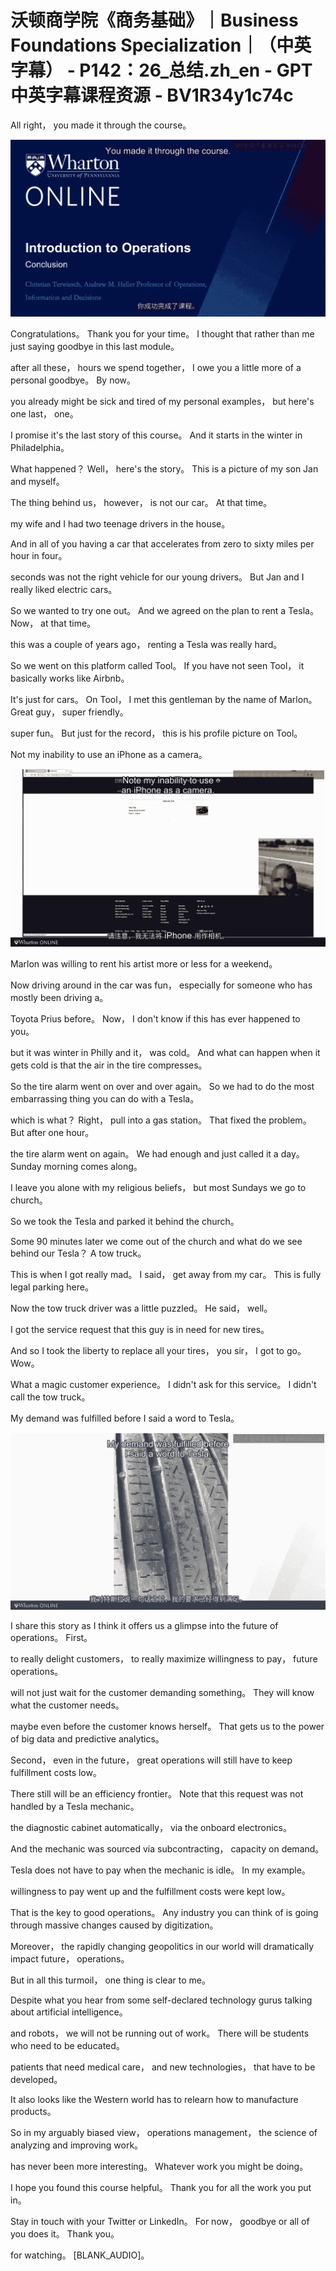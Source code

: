 # 沃顿商学院《商务基础》｜Business Foundations Specialization｜（中英字幕） - P142：26_总结.zh_en - GPT中英字幕课程资源 - BV1R34y1c74c

All right， you made it through the course。

![](img/6b867f661c96b1874012538144033001_1.png)

Congratulations。 Thank you for your time。 I thought that rather than me just saying goodbye in this last module。

after all these， hours we spend together， I owe you a little more of a personal goodbye。 By now。

you already might be sick and tired of my personal examples， but here's one last， one。

I promise it's the last story of this course。 And it starts in the winter in Philadelphia。

What happened？ Well， here's the story。 This is a picture of my son Jan and myself。

The thing behind us， however， is not our car。 At that time。

my wife and I had two teenage drivers in the house。

And in all of you having a car that accelerates from zero to sixty miles per hour in four。

seconds was not the right vehicle for our young drivers。 But Jan and I really liked electric cars。

So we wanted to try one out。 And we agreed on the plan to rent a Tesla。 Now， at that time。

this was a couple of years ago， renting a Tesla was really hard。

So we went on this platform called Tool。 If you have not seen Tool， it basically works like Airbnb。

It's just for cars。 On Tool， I met this gentleman by the name of Marlon。 Great guy， super friendly。

super fun。 But just for the record， this is his profile picture on Tool。

Not my inability to use an iPhone as a camera。

![](img/6b867f661c96b1874012538144033001_3.png)

Marlon was willing to rent his artist more or less for a weekend。

Now driving around in the car was fun， especially for someone who has mostly been driving a。

Toyota Prius before。 Now， I don't know if this has ever happened to you。

but it was winter in Philly and it， was cold。 And what can happen when it gets cold is that the air in the tire compresses。

So the tire alarm went on over and over again。 So we had to do the most embarrassing thing you can do with a Tesla。

which is what？ Right， pull into a gas station。 That fixed the problem。 But after one hour。

the tire alarm went on again。 We had enough and just called it a day。 Sunday morning comes along。

I leave you alone with my religious beliefs， but most Sundays we go to church。

So we took the Tesla and parked it behind the church。

Some 90 minutes later we come out of the church and what do we see behind our Tesla？ A tow truck。

This is when I got really mad。 I said， get away from my car。 This is fully legal parking here。

Now the tow truck driver was a little puzzled。 He said， well。

I got the service request that this guy is in need for new tires。

And so I took the liberty to replace all your tires， you sir， I got to go。 Wow。

What a magic customer experience。 I didn't ask for this service。 I didn't call the tow truck。

My demand was fulfilled before I said a word to Tesla。

![](img/6b867f661c96b1874012538144033001_5.png)

I share this story as I think it offers us a glimpse into the future of operations。 First。

to really delight customers， to really maximize willingness to pay， future operations。

will not just wait for the customer demanding something。 They will know what the customer needs。

maybe even before the customer knows herself。 That gets us to the power of big data and predictive analytics。

Second， even in the future， great operations will still have to keep fulfillment costs low。

There still will be an efficiency frontier。 Note that this request was not handled by a Tesla mechanic。

the diagnostic cabinet automatically， via the onboard electronics。

And the mechanic was sourced via subcontracting， capacity on demand。

Tesla does not have to pay when the mechanic is idle。 In my example。

willingness to pay went up and the fulfillment costs were kept low。

That is the key to good operations。 Any industry you can think of is going through massive changes caused by digitization。

Moreover， the rapidly changing geopolitics in our world will dramatically impact future， operations。

But in all this turmoil， one thing is clear to me。

Despite what you hear from some self-declared technology gurus talking about artificial intelligence。

and robots， we will not be running out of work。 There will be students who need to be educated。

patients that need medical care， and new technologies， that have to be developed。

It also looks like the Western world has to relearn how to manufacture products。

So in my arguably biased view， operations management， the science of analyzing and improving work。

has never been more interesting。 Whatever work you might be doing。

I hope you found this course helpful。 Thank you for all the work you put in。

Stay in touch with your Twitter or LinkedIn。 For now， goodbye or all of you does it。 Thank you。

for watching。 [BLANK_AUDIO]。
